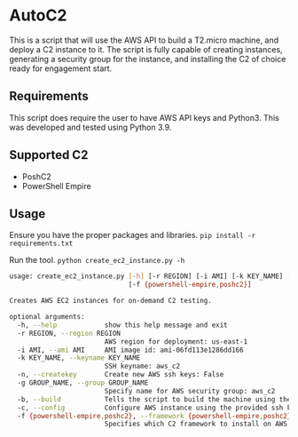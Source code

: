 # AutoC2
This is a script that will use the AWS API to build a T2.micro machine,
and deploy a C2 instance to it. The script is fully capable of creating
instances, generating a security group for the instance, and installing
the C2 of choice ready for engagement start.

## Requirements
This script does require the user to have AWS API keys and Python3. This
was developed and tested using Python 3.9.

## Supported C2
- PoshC2
- PowerShell Empire

## Usage
Ensure you have the proper packages and libraries.
`pip install -r requirements.txt`

Run the tool.
`python create_ec2_instance.py -h`
```bash
usage: create_ec2_instance.py [-h] [-r REGION] [-i AMI] [-k KEY_NAME] [-n] [-g GROUP_NAME] [-b] [-c]
                              [-f {powershell-empire,poshc2}]

Creates AWS EC2 instances for on-demand C2 testing.

optional arguments:
  -h, --help            show this help message and exit
  -r REGION, --region REGION
                        AWS region for deployment: us-east-1
  -i AMI, --ami AMI     AMI image id: ami-06fd113e1286dd166
  -k KEY_NAME, --keyname KEY_NAME
                        SSH keyname: aws_c2
  -n, --createkey       Create new AWS ssh keys: False
  -g GROUP_NAME, --group GROUP_NAME
                        Specify name for AWS security group: aws_c2
  -b, --build           Tells the script to build the machine using the other specified parameters
  -c, --config          Configure AWS instance using the provided ssh key SSH instance
  -f {powershell-empire,poshc2}, --framework {powershell-empire,poshc2}
                        Specifies which C2 framework to install on AWS instance: powershell-empire / poshc2
```